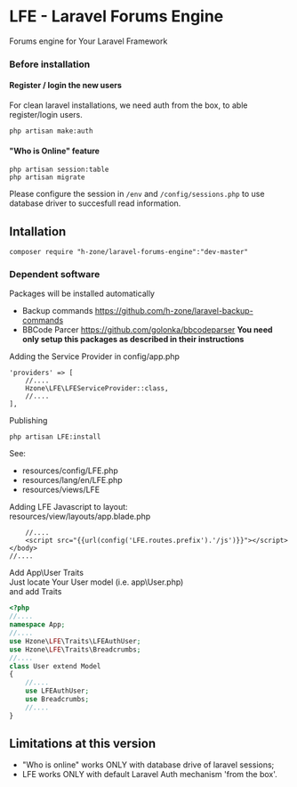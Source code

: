 # LFE - Laravel Forums Engine
Forums engine for Your Laravel Framework

### Before installation

#### Register / login the new users
For clean laravel installations, we need auth from the box, to able register/login users.
```
php artisan make:auth
```

#### "Who is Online" feature
```
php artisan session:table
php artisan migrate
```
Please configure the session in `/env` and `/config/sessions.php` to use database driver to succesfull read information.

## Intallation
```
composer require "h-zone/laravel-forums-engine":"dev-master"
```

### Dependent software
Packages will be installed automatically
* Backup commands https://github.com/h-zone/laravel-backup-commands
* BBCode Parcer https://github.com/golonka/bbcodeparser
**You need only setup this packages as described in their instructions**

Adding the Service Provider in config/app.php
```
'providers' => [
    //....
    Hzone\LFE\LFEServiceProvider::class,
    //....
],
```

Publishing
```
php artisan LFE:install
```
See:
* resources/config/LFE.php
* resources/lang/en/LFE.php
* resources/views/LFE

Adding LFE Javascript to layout:<br />
resources/view/layouts/app.blade.php
```
    //....
    <script src="{{url(config('LFE.routes.prefix').'/js')}}"></script>
</body>
//....
```

Add App\User Traits<br />
Just locate Your User model (i.e. app\User.php)<br />
and add Traits
```php
<?php
//....
namespace App;
//....
use Hzone\LFE\Traits\LFEAuthUser;
use Hzone\LFE\Traits\Breadcrumbs;
//....
class User extend Model
{
    //....
    use LFEAuthUser;
    use Breadcrumbs;
    //....
}
```

## Limitations at this version
- "Who is online" works ONLY with database drive of laravel sessions;
- LFE works ONLY with default Laravel Auth mechanism 'from the box'.

